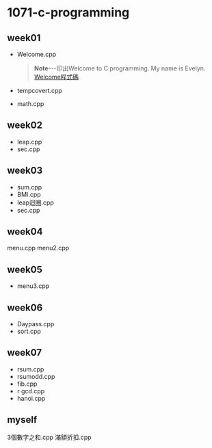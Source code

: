 # 1071-c-programming

## week01
* Welcome.cpp
  >**Note**---印出Welcome to C programming.
  >			 My name is Evelyn.
[Welcome程式碼](https://github.com/Evelyn05/1071-c-programming/blob/master/W01/welcome.cpp)


* tempcovert.cpp
* math.cpp



## week02

  * leap.cpp
  * sec.cpp
  
## week03
  * sum.cpp
  * BMI.cpp
  * leap迴圈.cpp
  * sec.cpp 
  
## week04
  menu.cpp
  menu2.cpp 
  
## week05
  * menu3.cpp
  
 
 
## week06
 * Daypass.cpp
 * sort.cpp

## week07
  * rsum.cpp
  * rsumodd.cpp
  * fib.cpp
  * r gcd.cpp
  * hanoi.cpp
## myself
  3個數字之和.cpp
  滿額折扣.cpp
<!--stackedit_data:
eyJoaXN0b3J5IjpbMTI4ODQ0MzUwMywtOTA0MDQ5NDEyLC0yMD
UxNDI5NzgxLC0zMzc5NTg4OTldfQ==
-->